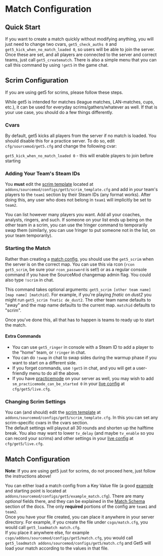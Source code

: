 # Match Configuration

## Quick Start

If you want to create a match quickly without modifying anything, you will just need to change two
cvars, `get5_check_auths 0` and `get5_kick_when_no_match_loaded 0`, so users will be able to join the server. Once these
are set, and all players are connected to the server and correct teams, just call `get5_creatematch`. There is also a
simple menu that you can call this command by using `!get5` in the game chat.

## Scrim Configuration

If you are using get5 for scrims, please follow these steps.

While get5 is intended for matches (league matches, LAN-matches, cups, etc.), it can be used for everyday
scrims/gathers/whatever as well. If that is your use case, you should do a few things differently.

### Cvars

By default, get5 kicks all players from the server if no match is loaded. You should disable this for a practice server.
To do so, edit `cfg/sourcemod/get5.cfg` and change the following cvar:

`get5_kick_when_no_match_loaded 0` - this will enable players to join before starting

### Adding Your Team's Steam IDs

You **must** edit the [scrim template](https://github.com/splewis/get5/blob/master/configs/get5/scrim_template.cfg)
located at `addons/sourcemod/configs/get5/scrim_template.cfg` and add in *your* team's players to the `team1` section by
their Steam IDs (any format works). After doing this, any user who does not belong in `team1` will implicitly be set
to `team2`.

You can list however many players you want. Add all your coaches, analysts, ringers, and such. If someone on your list
ends up being on the other team in a scrim, you can use the !ringer command to temporarily swap them (similarly, you can
use !ringer to put someone not in the list, on your team temporarily).

### Starting the Match

Rather than creating a [match config](https://github.com/splewis/get5#match-schema), you should use the `get5_scrim`
when the server is on the correct map. You can use this via rcon (`rcon get5_scrim`, be sure your `rcon_password` is
set!) or as a regular console command if you have the SourceMod changemap admin flag. You could also type `!scrim` in
chat.

This command takes optional arguments: `get5_scrim [other team name] [map name] [matchid]`. For example, if you're
playing *fnatic* on *dust2* you might run `get5_scrim fnatic de_dust2`. The other team name defaults to "away" and the
map name defaults to the current map. `matchid` defaults to "scrim".

Once you've done this, all that has to happen is teams to ready up to start the match.

#### Extra Commands

- You can use `get5_ringer` in console with a Steam ID to add a player to the "home" team, or `!ringer` in chat.
- You can do `!swap` in chat to swap sides during the warmup phase if you want to start on a different side.
- If you forget commands, use `!get5` in chat, and you will get a user-friendly menu to do all the above.
- If you have [practicemode](https://github.com/splewis/csgo-practice-mode) on your server as well, you may wish to
  add `sm_practicemode_can_be_started 0` in
  your [live config](https://github.com/splewis/get5/blob/master/cfg/get5/live.cfg) at `cfg/get5/live.cfg`.

### Changing Scrim Settings

You can (and should) edit
the [scrim template](https://github.com/splewis/get5/blob/master/configs/get5/scrim_template.cfg)
at `addons/sourcemod/configs/get5/scrim_template.cfg`. In this you can set any scrim-specific cvars in the cvars
section.  
The default settings will playout all 30 rounds and shorten up the halftime break. You also may want to
lower `tv_delay` (and maybe `tv_enable` so you can record your scrims) and other settings in
your [live config](https://github.com/splewis/get5/blob/master/cfg/get5/live.cfg) at `cfg/get5/live.cfg`.

## Match Configuration

**Note**: If you are using get5 just for scrims, do not proceed here, just follow the instructions above!

You can either load a match config from a Key Value file (a
good [example](https://github.com/splewis/get5/blob/master/configs/get5/example_match.cfg) and starting point is located
at `addons/sourcemod/configs/get5/example_match.cfg`). There are many *optional* fields there, and they can be explained
in the [Match Schema](./match_schema.md) section of the docs. The only **required** portions of the config are `team1`
and `team2`.  
Once you have your file created, you can place it anywhere in your server directory. For example, if you create the file
under `csgo/match.cfg`, you would call `get5_loadmatch match.cfg`.  
If you place it anywhere else, for example `csgo/addons/sourcemod/configs/get5/match.cfg`, you would
call `get5_loadmatch addons/sourcemod/configs/get5/match.cfg` and Get5 will load your match according to the values in
that file.
